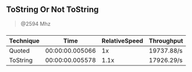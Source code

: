
ToString Or Not ToString
------------------------
> @2594 Mhz


### 


|Technique|Time           |RelativeSpeed|Throughput|
|---------|---------------|-------------|----------|
|Quoted   |00:00:00.005066|1x           |19737.88/s|
|ToString |00:00:00.005578|1.1x         |17926.29/s|




